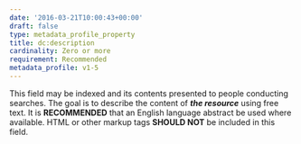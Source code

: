 ```yaml
---
date: '2016-03-21T10:00:43+00:00'
draft: false
type: metadata_profile_property
title: dc:description
cardinality: Zero or more
requirement: Recommended
metadata_profile: v1-5
---
```

This field may be indexed and its contents presented to people conducting searches. The goal is to describe the content of ***the resource*** using free text. It is **RECOMMENDED** that an English language abstract be used where available. HTML or other markup tags **SHOULD NOT** be included in this field.
